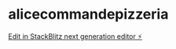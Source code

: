 # alicecommandepizzeria

[Edit in StackBlitz next generation editor ⚡️](https://stackblitz.com/~/github.com/ALICE4765-326/alicecommandepizzeria)